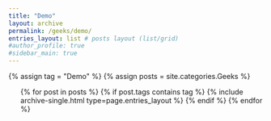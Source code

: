 ```yaml
---
title: "Demo"
layout: archive
permalink: /geeks/demo/
entries_layout: list # posts layout (list/grid)
#author_profile: true
#sidebar_main: true
---
```

<body oncontextmenu="return false;">
{% assign tag = "Demo" %} <!--tag name-->
{% assign posts = site.categories.Geeks %}
  <ul> 
  {% for post in posts %}
    {% if post.tags contains tag %}
      {% include archive-single.html type=page.entries_layout %}
    {% endif %}
  {% endfor %}
  </ul>
</body>